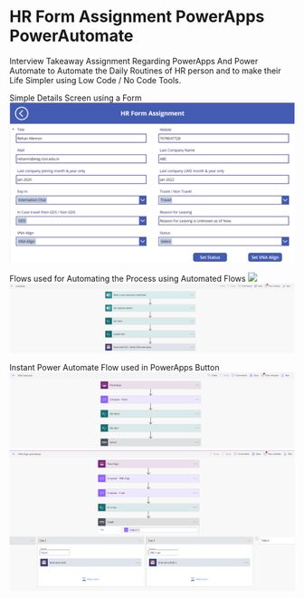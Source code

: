 # HR Form Assignment PowerApps PowerAutomate
Interview Takeaway Assignment Regarding PowerApps And Power Automate to Automate the Daily Routines of HR person and to make their Life Simpler using Low Code / No Code Tools.

Simple Details Screen using  a Form
![](HR%20Assignment%20-%20Details%20Screen.png)

Flows used for Automating the Process using Automated Flows
![](HR%20Assignment%20-%20Power%20Automate%20Flow%201.png)
![](HR%20Assignment%20-%20Power%20Automate%20Flow%202.png)

Instant Power Automate Flow used in PowerApps Button
![](HR%20Assignment%20-%20Power%20Automate%20Flow%203.png)
![](HR%20Assignment%20-%20Power%20Automate%20Flow%204.png)
